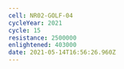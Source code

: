 ```yaml
---
cell: NR02-GOLF-04
cycleYear: 2021
cycle: 15
resistance: 2500000
enlightened: 403000
date: 2021-05-14T16:56:26.960Z
---
```


